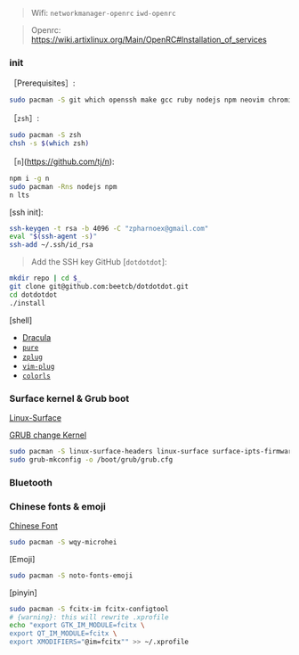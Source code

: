 > Wifi: `networkmanager-openrc`  `iwd-openrc`

> Openrc: https://wiki.artixlinux.org/Main/OpenRC#Installation_of_services
### init

［Prerequisites］:

```bash
sudo pacman -S git which openssh make gcc ruby nodejs npm neovim chromium latte-dock dolphin
```
［`zsh`］:

```bash
sudo pacman -S zsh 
chsh -s $(which zsh)
```

［`n`](https://github.com/tj/n): 

```bash
npm i -g n
sudo pacman -Rns nodejs npm 
n lts
```
[ssh init]:
```bash
ssh-keygen -t rsa -b 4096 -C "zpharnoex@gmail.com"
eval "$(ssh-agent -s)"
ssh-add ~/.ssh/id_rsa
```
> Add the SSH key GitHub
[`dotdotdot`]:
```bash
mkdir repo | cd $_
git clone git@github.com:beetcb/dotdotdot.git
cd dotdotdot
./install
```
[shell]
- [Dracula](https://draculatheme.com/konsole)
- [`pure`](https://github.com/sindresorhus/pure)
- [`zplug`](https://github.com/zplug/zplug)
- [`vim-plug`](https://github.com/junegunn/vim-plug)
- [`colorls`](https://github.com/athityakumar/colorls)

### Surface kernel & Grub boot
[Linux-Surface](https://github.com/linux-surface/linux-surface/wiki/Installation-and-Setup)

[GRUB change Kernel](https://wiki.archlinux.org/index.php/GRUB_(%E7%AE%80%E4%BD%93%E4%B8%AD%E6%96%87)/Tips_and_tricks_(%E7%AE%80%E4%BD%93%E4%B8%AD%E6%96%87)#%E5%A4%9A%E4%B8%AA%E5%90%AF%E5%8A%A8%E6%9D%A1%E7%9B%AE)

```bash
sudo pacman -S linux-surface-headers linux-surface surface-ipts-firmware iptsd
sudo grub-mkconfig -o /boot/grub/grub.cfg
```

### Bluetooth


### Chinese fonts & emoji

[Chinese Font](https://wiki.archlinux.org/index.php/Localization_(%E7%AE%80%E4%BD%93%E4%B8%AD%E6%96%87)/Simplified_Chinese_(%E7%AE%80%E4%BD%93%E4%B8%AD%E6%96%87))
```bash
sudo pacman -S wqy-microhei
```
[Emoji]
```bash
sudo pacman -S noto-fonts-emoji
```
[pinyin]
```bash
sudo pacman -S fcitx-im fcitx-configtool
# {warning}: this will rewrite .xprofile
echo "export GTK_IM_MODULE=fcitx \
export QT_IM_MODULE=fcitx \
export XMODIFIERS="@im=fcitx"" >> ~/.xprofile
```
